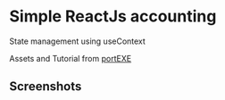 # Simple ReactJs accounting

State management using useContext

Assets and Tutorial from [portEXE](https://youtu.be/kNMTci_GIOw)

## Screenshots
